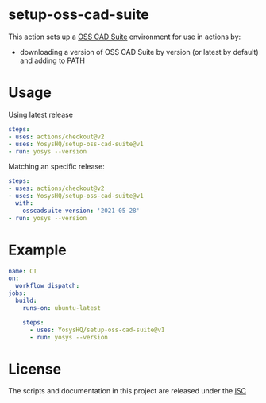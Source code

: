 # setup-oss-cad-suite

This action sets up a [OSS CAD Suite](https://github.com/YosysHQ/oss-cad-suite-build) environment for use in actions by:

- downloading a version of OSS CAD Suite by version (or latest by default) and adding to PATH

# Usage

Using latest release
```yaml
steps:
- uses: actions/checkout@v2
- uses: YosysHQ/setup-oss-cad-suite@v1
- run: yosys --version
```

Matching an specific release:
```yaml
steps:
- uses: actions/checkout@v2
- uses: YosysHQ/setup-oss-cad-suite@v1
  with:
    osscadsuite-version: '2021-05-28'
- run: yosys --version
```

# Example

```yaml
name: CI
on:
  workflow_dispatch:
jobs:
  build:
    runs-on: ubuntu-latest

    steps:
      - uses: YosysHQ/setup-oss-cad-suite@v1
      - run: yosys --version
```

# License

The scripts and documentation in this project are released under the [ISC](COPYING)
